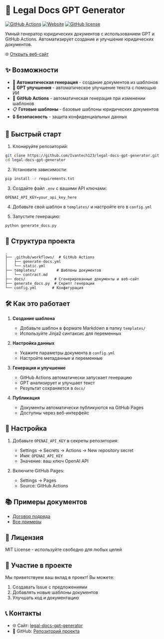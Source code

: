 # 🤖 Legal Docs GPT Generator

[![GitHub Actions](https://github.com/Ivantech123/legal-docs-gpt-generator/actions/workflows/generate-docs.yml/badge.svg)](https://github.com/Ivantech123/legal-docs-gpt-generator/actions)
[![Website](https://img.shields.io/website?url=https%3A%2F%2Fivantech123.github.io%2Flegal-docs-gpt-generator%2F)](https://ivantech123.github.io/legal-docs-gpt-generator/)
[![GitHub license](https://img.shields.io/github/license/Ivantech123/legal-docs-gpt-generator)](https://github.com/Ivantech123/legal-docs-gpt-generator/blob/main/LICENSE)

Умный генератор юридических документов с использованием GPT и GitHub Actions. Автоматизирует создание и улучшение юридических документов.

🌐 [Открыть веб-сайт](https://ivantech123.github.io/legal-docs-gpt-generator/)

## ✨ Возможности

- 📝 **Автоматическая генерация** - создание документов из шаблонов
- 🤖 **GPT улучшения** - автоматическое улучшение текста с помощью ИИ
- 🔄 **GitHub Actions** - автоматическая генерация при изменении шаблонов
- 📋 **Готовые шаблоны** - базовые шаблоны юридических документов
- 🔒 **Безопасность** - защита конфиденциальных данных

## 🚀 Быстрый старт

1. Клонируйте репозиторий:
```bash
git clone https://github.com/Ivantech123/legal-docs-gpt-generator.git
cd legal-docs-gpt-generator
```

2. Установите зависимости:
```bash
pip install -r requirements.txt
```

3. Создайте файл `.env` с вашими API ключами:
```env
OPENAI_API_KEY=your_api_key_here
```

4. Добавьте свой шаблон в `templates/` и настройте его в `config.yml`

5. Запустите генерацию:
```bash
python generate_docs.py
```

## 📂 Структура проекта

```
.
├── .github/workflows/  # GitHub Actions
│   ├── generate-docs.yml
│   └── static.yml
├── templates/         # Шаблоны документов
│   └── contract.md
├── docs/             # Сгенерированные документы и веб-сайт
├── generate_docs.py  # Скрипт генерации
└── config.yml       # Конфигурация
```

## 🛠️ Как это работает

1. **Создание шаблона**
   - Добавьте шаблон в формате Markdown в папку `templates/`
   - Используйте Jinja2 синтаксис для переменных

2. **Настройка данных**
   - Укажите параметры документа в `config.yml`
   - Настройте метаданные и переменные

3. **Генерация и улучшение**
   - GitHub Actions автоматически запускает генерацию
   - GPT анализирует и улучшает текст
   - Результат сохраняется в `docs/`

4. **Публикация**
   - Документы автоматически публикуются на GitHub Pages
   - Доступны через веб-интерфейс

## 🔧 Настройка

1. Добавьте `OPENAI_API_KEY` в секреты репозитория:
   - Settings → Secrets → Actions → New repository secret
   - Имя: `OPENAI_API_KEY`
   - Значение: ваш ключ OpenAI API

2. Включите GitHub Pages:
   - Settings → Pages
   - Source: GitHub Actions

## 📚 Примеры документов

- [Договор подряда](https://ivantech123.github.io/legal-docs-gpt-generator/examples.html)
- [Все примеры](https://ivantech123.github.io/legal-docs-gpt-generator/examples.html)

## 📝 Лицензия

MIT License - используйте свободно для любых целей

## 🤝 Участие в проекте

Мы приветствуем ваш вклад в проект! Вы можете:
1. Создавать Issue с предложениями
2. Добавлять новые шаблоны документов
3. Улучшать код и документацию

## 📞 Контакты

- 🌐 Сайт: [legal-docs-gpt-generator](https://ivantech123.github.io/legal-docs-gpt-generator/)
- 📂 GitHub: [Репозиторий проекта](https://github.com/Ivantech123/legal-docs-gpt-generator)
